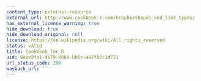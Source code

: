 ```yaml
---
content_type: external-resource
external_url: http://www.cookbook-r.com/Graphs/Shapes_and_line_types/
has_external_license_warning: true
hide_download: true
hide_download_original: null
license: https://en.wikipedia.org/wiki/All_rights_reserved
status: valid
title: Cookbook for R
uid: 9ebe8fa1-db79-4064-bb6c-a47fb7c1d731
url_status_code: 200
wayback_url: ''
---
```


